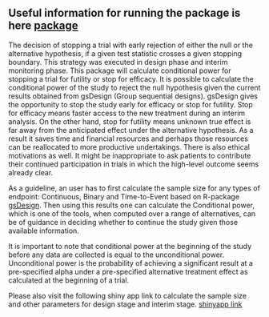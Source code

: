 Useful information for running the package is here [package](https://rdrr.io/github/haquemdanamul/condpowerct/)
-----------------------------------------------------------------------------------------------------
The decision of stopping a trial with early rejection of either the null or the alternative hypothesis, 
if a given test statistic crosses a given stopping boundary. This strategy was executed in design phase 
and interim monitoring phase. 
This package will calculate conditional power for stopping a trial for futility or stop for efficacy. 
It is possible to calculate the conditional power of the study to reject the null hypothesis given the 
current results obtained from gsDesign (Group sequential designs). gsDesign gives the opportunity to 
stop the study early for efficacy or stop for futility. Stop for efficacy means faster access to the 
new treatment during an interim analysis. On the other hand, stop for futility means unknown true 
effect is far away from the anticipated effect under the alternative hypothesis. As a result it saves
time and financial resources and perhaps those resources can be reallocated to more productive undertakings.
There is also ethical motivations as well. It might be inappropriate to ask patients to contribute their 
continued participation in trials in which the high-level outcome seems already clear.

As a guideline, an user has to first calculate the sample size for any types of endpoint: Continuous, Binary
and Time-to-Event based on R-package [gsDesign](https://rpubs.com/kaz_yos/gsDesign). Then using this results one can calculate the Conditional power,
which is one of the tools, when computed over a range of alternatives, can be of guidance in deciding whether 
to continue the study given those available information. 

It is important to note that conditional power at the beginning of the study before any data are 
collected is equal to the unconditional power. Unconditional power is the probability of achieving 
a significant result at a pre-specified alpha under a pre-specified alternative treatment effect as
calculated at the beginning of a trial.

Please also visit the following shiny app link to calculate the sample size and other parameters for 
design stage and interim stage. [shinyapp link](https://haquemdanamul.shinyapps.io/update_session/)
